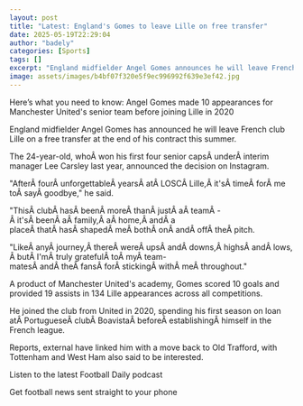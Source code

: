 ```yaml
---
layout: post
title: "Latest: England's Gomes to leave Lille on free transfer"
date: 2025-05-19T22:29:04
author: "badely"
categories: [Sports]
tags: []
excerpt: "England midfielder Angel Gomes announces he will leave French club Lille when his contract expires this summer."
image: assets/images/b4bf07f320e5f9ec996992f639e3ef42.jpg
---
```


Here’s what you need to know: Angel Gomes made 10 appearances for Manchester United's senior team before joining Lille in 2020

England midfielder Angel Gomes has announced he will leave French club Lille on a free transfer at the end of his contract this summer.

The 24-year-old, whoÂ won his first four senior capsÂ underÂ interim manager Lee Carsley last year, announced the decision on Instagram.

"AfterÂ fourÂ unforgettableÂ yearsÂ atÂ LOSCÂ Lille,Â it'sÂ timeÂ forÂ me toÂ sayÂ goodbye," he said.

"ThisÂ clubÂ hasÂ beenÂ moreÂ thanÂ justÂ aÂ teamÂ -Â it'sÂ beenÂ aÂ family,Â aÂ home,Â andÂ a placeÂ thatÂ hasÂ shapedÂ meÂ bothÂ onÂ andÂ offÂ theÂ pitch.

"LikeÂ anyÂ journey,Â thereÂ wereÂ upsÂ andÂ downs,Â highsÂ andÂ lows,Â butÂ I'mÂ truly gratefulÂ toÂ myÂ team-matesÂ andÂ theÂ fansÂ forÂ stickingÂ withÂ meÂ throughout."

A product of Manchester United's academy, Gomes scored 10 goals and provided 19 assists in 134 Lille appearances across all competitions.

He joined the club from United in 2020, spending his first season on loan atÂ PortugueseÂ clubÂ BoavistaÂ beforeÂ establishingÂ himself in the French league.

Reports, external have linked him with a move back to Old Trafford, with Tottenham and West Ham also said to be interested.

Listen to the latest Football Daily podcast

Get football news sent straight to your phone

